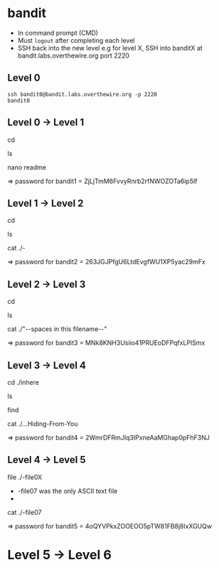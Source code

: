 # bandit 

- In command prompt (CMD)
- Must ```logout``` after completing each level
- SSH back into the new level e.g for level X, SSH into banditX at bandit.labs.overthewire.org port 2220



## Level 0 
```
ssh bandit0@bandit.labs.overthewire.org -p 2220 
bandit0
```


## Level 0 -> Level 1
cd 

ls

nano readme

=> password for bandit1 = ZjLjTmM6FvvyRnrb2rfNWOZOTa6ip5If 



## Level 1 -> Level 2
cd 

ls 

cat ./-

=> password for bandit2 = 263JGJPfgU6LtdEvgfWU1XP5yac29mFx 



## Level 2 -> Level 3
cd 

ls 

cat ./"--spaces in this filename--" 

=> password for bandit3 = MNk8KNH3Usiio41PRUEoDFPqfxLPlSmx 



## Level 3 -> Level 4
cd ./inhere 

ls 

find 

cat ./...Hiding-From-You 

=> password for bandit4 = 2WmrDFRmJIq3IPxneAaMGhap0pFhF3NJ 



## Level 4 -> Level 5 

file ./-file0X 

- -file07 was the only ASCII text file
- 
cat ./-file07

=> password for bandit5 = 4oQYVPkxZOOEOO5pTW81FB8j8lxXGUQw



# Level 5 -> Level 6


